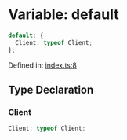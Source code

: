 # Variable: default

```ts
default: {
  Client: typeof Client;
};
```

Defined in: [index.ts:8](https://github.com/iptv-org/sdk/blob/88d645d3373c4ec810ba0ec144ac251980f41667/src/index.ts#L8)

## Type Declaration

### Client

```ts
Client: typeof Client;
```
